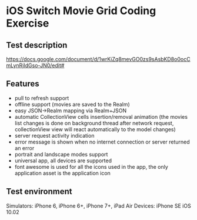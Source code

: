 iOS Switch Movie Grid Coding Exercise
=================

## Test description
https://docs.google.com/document/d/1wrKiZq8mevGO0zs9sAsbKD8o0ocCmLynRjIdGso-JN0/edit#

## Features
- pull to refresh support
- offline support (movies are saved to the Realm)
- easy JSON->Realm mapping via Realm+JSON
- automatic CollectionView cells insertion/removal animation (the movies list changes is done on background thread after network request, collectionView view will react automatically to the model changes)
- server request activity indication
- error message is shown when no internet connection or server returned an error
- portrait and landscape modes support
- universal app, all devices are supported
- font awesome is used for all the icons used in the app, the only application asset is the application icon

## Test environment
Simulators:
iPhone 6, iPhone 6+, iPhone 7+, iPad Air
Devices:
iPhone SE iOS 10.02
